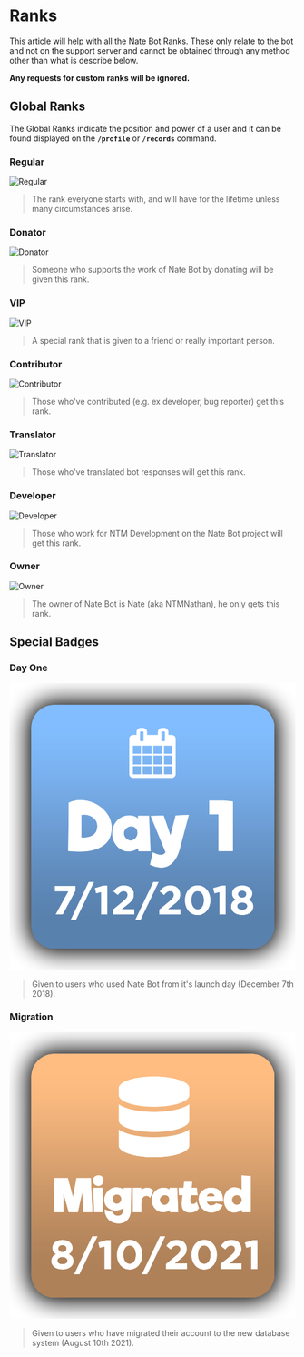 # Ranks

This article will help with all the Nate Bot Ranks. These only relate to the bot and not on the support server and cannot be obtained through any method other than what is describe below.

**Any requests for custom ranks will be ignored.**

## Global Ranks
The Global Ranks indicate the position and power of a user and it can be found displayed on the **`/profile`** or **`/records`** command.

### Regular
![Regular](https://i.imgur.com/kknMxcp.png)
> The rank everyone starts with, and will have for the lifetime unless many circumstances arise.

### Donator
![Donator](https://i.imgur.com/CvMYuXL.png)
> Someone who supports the work of Nate Bot by donating will be given this rank.

### VIP
![VIP](https://i.imgur.com/9E2Cajd.png)
> A special rank that is given to a friend or really important person.

### Contributor
![Contributor](https://i.imgur.com/NVIncre.png)
> Those who've contributed (e.g. ex developer, bug reporter) get this rank.

### Translator
![Translator](https://i.imgur.com/OQDD2Z7.png)
> Those who've translated bot responses will get this rank.

### Developer
![Developer](https://i.imgur.com/yNqR7sX.png)
> Those who work for NTM Development on the Nate Bot project will get this rank.

### Owner
![Owner](https://i.imgur.com/8G2DclL.png)
> The owner of Nate Bot is Nate (aka NTMNathan), he only gets this rank.

## Special Badges
### Day One
![Day One](./images/DayOneBadge.png)
> Given to users who used Nate Bot from it's launch day (December 7th 2018).

### Migration
![Migration](./images/MigratedBadge.png)
> Given to users who have migrated their account to the new database system (August 10th 2021).
